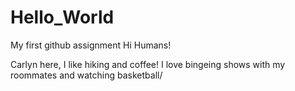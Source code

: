 # Hello_World
My first github assignment
Hi Humans! 

Carlyn here, I like hiking and coffee!
I love bingeing shows with my roommates and watching basketball/ 
